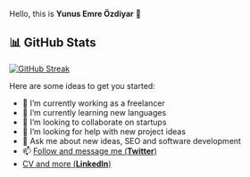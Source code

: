 Hello, this is **Yunus Emre Özdiyar** 👋

## 📊 GitHub Stats

[![GitHub Streak](https://streak-stats.demolab.com/?user=incendies&currStreakNum=2FD3EB&fire=pink&sideLabels=F00&date_format=[Y.]n.j)](https://git.io/streak-stats)


Here are some ideas to get you started:

- 🔭 I’m currently working as a freelancer
- 🌱 I’m currently learning new languages
- 👯 I’m looking to collaborate on startups
- 🤔 I’m looking for help with new project ideas
- 💬 Ask me about new ideas, SEO and software development
- 📫 [Follow and message me (**Twitter**)](https://twitter.com/emreozdiyar)
-    [CV and more (**LinkedIn**)](https://linkedin.com/in/yunusemreozdiyar)
